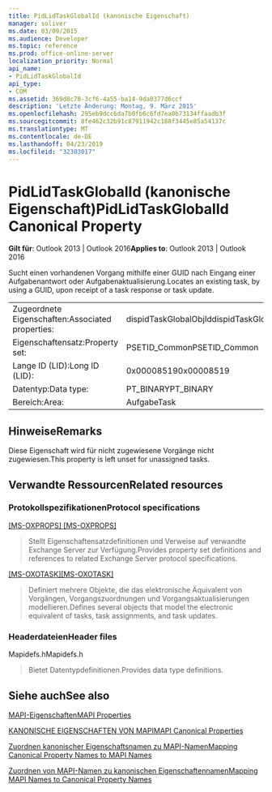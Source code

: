 ```yaml
---
title: PidLidTaskGlobalId (kanonische Eigenschaft)
manager: soliver
ms.date: 03/09/2015
ms.audience: Developer
ms.topic: reference
ms.prod: office-online-server
localization_priority: Normal
api_name:
- PidLidTaskGlobalId
api_type:
- COM
ms.assetid: 369d8c78-3cf6-4a55-ba14-9da0377d6ccf
description: 'Letzte Änderung: Montag, 9. März 2015'
ms.openlocfilehash: 295eb9dcc6da7b0fb6c6fd7ea0b73134ffaadb3f
ms.sourcegitcommit: 8fe462c32b91c87911942c188f3445e85a54137c
ms.translationtype: MT
ms.contentlocale: de-DE
ms.lasthandoff: 04/23/2019
ms.locfileid: "32303017"
---
```

# <a name="pidlidtaskglobalid-canonical-property"></a><span data-ttu-id="26da9-103">PidLidTaskGlobalId (kanonische Eigenschaft)</span><span class="sxs-lookup"><span data-stu-id="26da9-103">PidLidTaskGlobalId Canonical Property</span></span>

  
  
<span data-ttu-id="26da9-104">**Gilt für**: Outlook 2013 | Outlook 2016</span><span class="sxs-lookup"><span data-stu-id="26da9-104">**Applies to**: Outlook 2013 | Outlook 2016</span></span> 
  
<span data-ttu-id="26da9-105">Sucht einen vorhandenen Vorgang mithilfe einer GUID nach Eingang einer Aufgabenantwort oder Aufgabenaktualisierung.</span><span class="sxs-lookup"><span data-stu-id="26da9-105">Locates an existing task, by using a GUID, upon receipt of a task response or task update.</span></span>
  
|||
|:-----|:-----|
|<span data-ttu-id="26da9-106">Zugeordnete Eigenschaften:</span><span class="sxs-lookup"><span data-stu-id="26da9-106">Associated properties:</span></span>  <br/> |<span data-ttu-id="26da9-107">dispidTaskGlobalObjId</span><span class="sxs-lookup"><span data-stu-id="26da9-107">dispidTaskGlobalObjId</span></span>  <br/> |
|<span data-ttu-id="26da9-108">Eigenschaftensatz:</span><span class="sxs-lookup"><span data-stu-id="26da9-108">Property set:</span></span>  <br/> |<span data-ttu-id="26da9-109">PSETID_Common</span><span class="sxs-lookup"><span data-stu-id="26da9-109">PSETID_Common</span></span>  <br/> |
|<span data-ttu-id="26da9-110">Lange ID (LID):</span><span class="sxs-lookup"><span data-stu-id="26da9-110">Long ID (LID):</span></span>  <br/> |<span data-ttu-id="26da9-111">0x00008519</span><span class="sxs-lookup"><span data-stu-id="26da9-111">0x00008519</span></span>  <br/> |
|<span data-ttu-id="26da9-112">Datentyp:</span><span class="sxs-lookup"><span data-stu-id="26da9-112">Data type:</span></span>  <br/> |<span data-ttu-id="26da9-113">PT_BINARY</span><span class="sxs-lookup"><span data-stu-id="26da9-113">PT_BINARY</span></span>  <br/> |
|<span data-ttu-id="26da9-114">Bereich:</span><span class="sxs-lookup"><span data-stu-id="26da9-114">Area:</span></span>  <br/> |<span data-ttu-id="26da9-115">Aufgabe</span><span class="sxs-lookup"><span data-stu-id="26da9-115">Task</span></span>  <br/> |
   
## <a name="remarks"></a><span data-ttu-id="26da9-116">Hinweise</span><span class="sxs-lookup"><span data-stu-id="26da9-116">Remarks</span></span>

<span data-ttu-id="26da9-117">Diese Eigenschaft wird für nicht zugewiesene Vorgänge nicht zugewiesen.</span><span class="sxs-lookup"><span data-stu-id="26da9-117">This property is left unset for unassigned tasks.</span></span>
  
## <a name="related-resources"></a><span data-ttu-id="26da9-118">Verwandte Ressourcen</span><span class="sxs-lookup"><span data-stu-id="26da9-118">Related resources</span></span>

### <a name="protocol-specifications"></a><span data-ttu-id="26da9-119">Protokollspezifikationen</span><span class="sxs-lookup"><span data-stu-id="26da9-119">Protocol specifications</span></span>

<span data-ttu-id="26da9-120">[[MS-OXPROPS] ](https://msdn.microsoft.com/library/f6ab1613-aefe-447d-a49c-18217230b148%28Office.15%29.aspx)</span><span class="sxs-lookup"><span data-stu-id="26da9-120">[[MS-OXPROPS] ](https://msdn.microsoft.com/library/f6ab1613-aefe-447d-a49c-18217230b148%28Office.15%29.aspx)</span></span>
  
> <span data-ttu-id="26da9-121">Stellt Eigenschaftensatzdefinitionen und Verweise auf verwandte Exchange Server zur Verfügung.</span><span class="sxs-lookup"><span data-stu-id="26da9-121">Provides property set definitions and references to related Exchange Server protocol specifications.</span></span>
    
<span data-ttu-id="26da9-122">[[MS-OXOTASK]](https://msdn.microsoft.com/library/55600ec0-6195-4730-8436-59c7931ef27e%28Office.15%29.aspx)</span><span class="sxs-lookup"><span data-stu-id="26da9-122">[[MS-OXOTASK]](https://msdn.microsoft.com/library/55600ec0-6195-4730-8436-59c7931ef27e%28Office.15%29.aspx)</span></span>
  
> <span data-ttu-id="26da9-123">Definiert mehrere Objekte, die das elektronische Äquivalent von Vorgängen, Vorgangszuordnungen und Vorgangsaktualisierungen modellieren.</span><span class="sxs-lookup"><span data-stu-id="26da9-123">Defines several objects that model the electronic equivalent of tasks, task assignments, and task updates.</span></span>
    
### <a name="header-files"></a><span data-ttu-id="26da9-124">Headerdateien</span><span class="sxs-lookup"><span data-stu-id="26da9-124">Header files</span></span>

<span data-ttu-id="26da9-125">Mapidefs.h</span><span class="sxs-lookup"><span data-stu-id="26da9-125">Mapidefs.h</span></span>
  
> <span data-ttu-id="26da9-126">Bietet Datentypdefinitionen.</span><span class="sxs-lookup"><span data-stu-id="26da9-126">Provides data type definitions.</span></span>
    
## <a name="see-also"></a><span data-ttu-id="26da9-127">Siehe auch</span><span class="sxs-lookup"><span data-stu-id="26da9-127">See also</span></span>



[<span data-ttu-id="26da9-128">MAPI-Eigenschaften</span><span class="sxs-lookup"><span data-stu-id="26da9-128">MAPI Properties</span></span>](mapi-properties.md)
  
[<span data-ttu-id="26da9-129">KANONISCHE EIGENSCHAFTEN VON MAPI</span><span class="sxs-lookup"><span data-stu-id="26da9-129">MAPI Canonical Properties</span></span>](mapi-canonical-properties.md)
  
[<span data-ttu-id="26da9-130">Zuordnen kanonischer Eigenschaftsnamen zu MAPI-Namen</span><span class="sxs-lookup"><span data-stu-id="26da9-130">Mapping Canonical Property Names to MAPI Names</span></span>](mapping-canonical-property-names-to-mapi-names.md)
  
[<span data-ttu-id="26da9-131">Zuordnen von MAPI-Namen zu kanonischen Eigenschaftennamen</span><span class="sxs-lookup"><span data-stu-id="26da9-131">Mapping MAPI Names to Canonical Property Names</span></span>](mapping-mapi-names-to-canonical-property-names.md)

